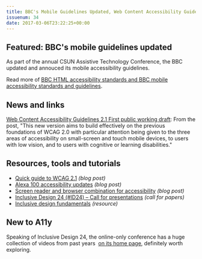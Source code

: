 ```yaml
---
title: BBC's Mobile Guidelines Updated, Web Content Accessibility Guidelines 2.1 Draft, ID24 Call for Papers and More
issuenum: 34
date: 2017-03-06T23:22:25+00:00
---
```


## Featured: BBC's mobile guidelines updated

As part of the annual CSUN Assistive Technology Conference, the BBC updated and annouced its mobile accessibility guidelines.

Read more of [BBC HTML accessibility standards and BBC mobile accessibility standards and guidelines](http://www.bbc.co.uk/guidelines/futuremedia/accessibility/).

## News and links


[Web Content Accessibility Guidelines 2.1 First public working draft](https://www.w3.org/blog/2017/02/wcag21-fpwd/): From the post, "This new version aims to build effectively on the previous foundations of WCAG 2.0 with particular attention being given to the three areas of accessibility on small-screen and touch mobile devices, to users with low vision, and to users with cognitive or learning disabilities."

## Resources, tools and tutorials

* [Quick guide to WCAG 2.1](http://davidmacd.com/blog/wcag-2.1-quick-guide.html) _(blog post)_
* [Alexa 100 accessibility updates](http://webaim.org/blog/alexa-100-accessibility-updates/) _(blog post)_
* [Screen reader and browser combination for accessibility](http://www.maxability.co.in/2017/02/screen-reader-and-browser-combination-for-accessibility/) _(blog post)_
* [Inclusive Design 24 (#ID24) – Call for presentations](https://www.paciellogroup.com/blog/2017/02/inclusive-design-24-id24-call-for-papers/) _(call for papers)_
* [Inclusive design fundamentals](https://isner.github.io/inclusive-design-fundamentals/) _(resource)_

## New to A11y

Speaking of Inclusive Design 24, the online-only conference has a huge collection of videos from past years  [on its home page](http://www.inclusivedesign24.org/), definitely worth exploring.